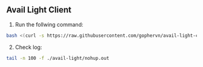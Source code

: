 ## Avail Light Client

1. Run the follwing command:
```bash
bash <(curl -s https://raw.githubusercontent.com/gophervn/avail-light-cli/main/start.sh)
```
2. Check log:
```bash
tail -n 100 -f ./avail-light/nohup.out
```
